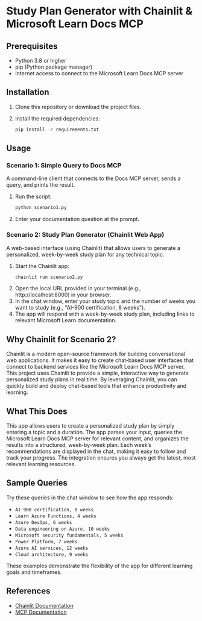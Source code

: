 # Study Plan Generator with Chainlit & Microsoft Learn Docs MCP

## Prerequisites

- Python 3.8 or higher
- pip (Python package manager)
- Internet access to connect to the Microsoft Learn Docs MCP server

## Installation

1. Clone this repository or download the project files.
2. Install the required dependencies:

   ```bash
   pip install -r requirements.txt
   ```

## Usage

### Scenario 1: Simple Query to Docs MCP
A command-line client that connects to the Docs MCP server, sends a query, and prints the result.

1. Run the script:
   ```bash
   python scenario1.py
   ```
2. Enter your documentation question at the prompt.

### Scenario 2: Study Plan Generator (Chainlit Web App)
A web-based interface (using Chainlit) that allows users to generate a personalized, week-by-week study plan for any technical topic.

1. Start the Chainlit app:
   ```bash
   chainlit run scenario2.py
   ```
2. Open the local URL provided in your terminal (e.g., http://localhost:8000) in your browser.
3. In the chat window, enter your study topic and the number of weeks you want to study (e.g., "AI-900 certification, 8 weeks").
4. The app will respond with a week-by-week study plan, including links to relevant Microsoft Learn documentation.

## Why Chainlit for Scenario 2?

Chainlit is a modern open-source framework for building conversational web applications. It makes it easy to create chat-based user interfaces that connect to backend services like the Microsoft Learn Docs MCP server. This project uses Chainlit to provide a simple, interactive way to generate personalized study plans in real time. By leveraging Chainlit, you can quickly build and deploy chat-based tools that enhance productivity and learning.

## What This Does

This app allows users to create a personalized study plan by simply entering a topic and a duration. The app parses your input, queries the Microsoft Learn Docs MCP server for relevant content, and organizes the results into a structured, week-by-week plan. Each week’s recommendations are displayed in the chat, making it easy to follow and track your progress. The integration ensures you always get the latest, most relevant learning resources.

## Sample Queries

Try these queries in the chat window to see how the app responds:

- `AI-900 certification, 8 weeks`
- `Learn Azure Functions, 4 weeks`
- `Azure DevOps, 6 weeks`
- `Data engineering on Azure, 10 weeks`
- `Microsoft security fundamentals, 5 weeks`
- `Power Platform, 7 weeks`
- `Azure AI services, 12 weeks`
- `Cloud architecture, 9 weeks`

These examples demonstrate the flexibility of the app for different learning goals and timeframes.

## References

- [Chainlit Documentation](https://docs.chainlit.io/)
- [MCP Documentation](https://github.com/MicrosoftDocs/mcp)